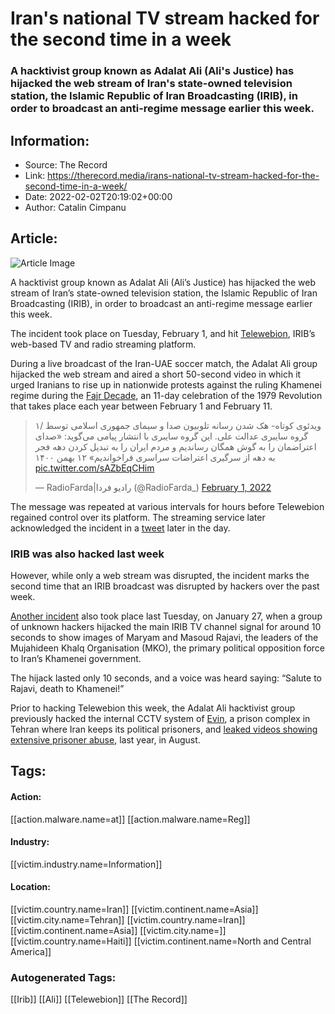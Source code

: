# Iran's national TV stream hacked for the second time in a week
### A hacktivist group known as Adalat Ali (Ali's Justice) has hijacked the web stream of Iran's state-owned television station, the Islamic Republic of Iran Broadcasting (IRIB), in order to broadcast an anti-regime message earlier this week.

## Information:
+ Source: The Record
+ Link: https://therecord.media/irans-national-tv-stream-hacked-for-the-second-time-in-a-week/
+ Date: 2022-02-02T20:19:02+00:00
+ Author: Catalin Cimpanu


## Article:
![Article Image](https://therecord.media/wp-content/uploads/2022/02/TV-hacker.png)

A hacktivist group known as Adalat Ali (Ali’s Justice) has hijacked the web stream of Iran’s state-owned television station, the Islamic Republic of Iran Broadcasting (IRIB), in order to broadcast an anti-regime message earlier this week.


The incident took place on Tuesday, February 1, and hit [Telewebion](https://telewebion.com/), IRIB’s web-based TV and radio streaming platform.


During a live broadcast of the Iran-UAE soccer match, the Adalat Ali group hijacked the web stream and aired a short 50-second video in which it urged Iranians to rise up in nationwide protests against the ruling Khamenei regime during the [Fajr Decade](https://en.wikipedia.org/wiki/Fajr_decade), an 11-day celebration of the 1979 Revolution that takes place each year between February 1 and February 11.




> ۱/ ویدئوی کوتاه- هک شدن رسانه تلوبیون صدا و سیمای جمهوری اسلامی توسط گروه سایبری عدالت علی. این گروه سایبری با انتشار پیامی می‌گوید: «صدای اعتراضمان را به گوش همگان رساندیم و مردم ایران را به تبدیل کردن دهه فجر به دهه از سرگیری اعتراضات سراسری فراخواندیم» ۱۲ بهمن ۱۴۰۰ [pic.twitter.com/sAZbEqCHim](https://t.co/sAZbEqCHim)
> 
> — RadioFarda‌|‌راديو فردا (@RadioFarda\_) [February 1, 2022](https://twitter.com/RadioFarda_/status/1488541026138697728?ref_src=twsrc%5Etfw)



The message was repeated at various intervals for hours before Telewebion regained control over its platform. The streaming service later acknowledged the incident in a [tweet](https://web.archive.org/web/20220202200240/https://twitter.com/Telewebion/status/1488567646081720329) later in the day.


### IRIB was also hacked last week


However, while only a web stream was disrupted, the incident marks the second time that an IRIB broadcast was disrupted by hackers over the past week.


[Another incident](https://www.digitaltveurope.com/2022/01/28/iranian-state-broadcaster-irib-hacked-by-opposition-group/) also took place last Tuesday, on January 27, when a group of unknown hackers hijacked the main IRIB TV channel signal for around 10 seconds to show images of Maryam and Masoud Rajavi, the leaders of the Mujahideen Khalq Organisation (MKO), the primary political opposition force to Iran’s Khamenei government.


The hijack lasted only 10 seconds, and a voice was heard saying: “Salute to Rajavi, death to Khamenei!”


Prior to hacking Telewebion this week, the Adalat Ali hacktivist group previously hacked the internal CCTV system of [Evin](https://en.wikipedia.org/wiki/Evin_Prison), a prison complex in Tehran where Iran keeps its political prisoners, and [leaked videos showing extensive prisoner abuse](https://therecord.media/hacktivists-leak-videos-of-abuse-in-iran-evin-prison/), last year, in August.





## Tags:

#### Action:
[[action.malware.name=at]] [[action.malware.name=Reg]]

#### Industry:
[[victim.industry.name=Information]]

#### Location:
[[victim.country.name=Iran]] [[victim.continent.name=Asia]] [[victim.city.name=Tehran]] [[victim.country.name=Iran]] [[victim.continent.name=Asia]] [[victim.city.name=]] [[victim.country.name=Haiti]] [[victim.continent.name=North and Central America]]

### Autogenerated Tags:
[[Irib]] [[Ali]] [[Telewebion]] [[The Record]]


